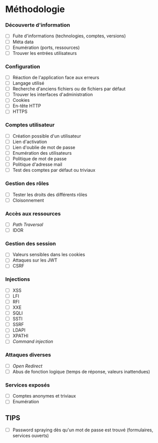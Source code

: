 # Méthodologie

### Découverte d'information

* [ ] Fuite d'informations (technologies, comptes, versions)
* [ ] Méta data
* [ ] Enumération (ports, ressources)
* [ ] Trouver les entrées utilisateurs

### Configuration

* [ ] Réaction de l'application face aux erreurs
* [ ] Langage utilisé
* [ ] Recherche d'anciens fichiers ou de fichiers par défaut
* [ ] Trouver les interfaces d'administration
* [ ] Cookies
* [ ] En-tête HTTP
* [ ] HTTPS

### Comptes utilisateur

* [ ] Création possible d'un utilisateur
* [ ] Lien d'activation
* [ ] Lien d'oublie de mot de passe
* [ ] Enumération des utilisateurs
* [ ] Politique de mot de passe
* [ ] Politique d'adresse mail
* [ ] Test des comptes par défaut ou triviaux

### Gestion des rôles

* [ ] Tester les droits des différents rôles
* [ ] Cloisonnement

### Accès aux ressources

* [ ] _Path Traversal_
* [ ] IDOR

### Gestion des session

* [ ] Valeurs sensibles dans les cookies
* [ ] Attaques sur les JWT
* [ ] CSRF

### Injections

* [ ] XSS
* [ ] LFI
* [ ] RFI
* [ ] XXE
* [ ] SQLI
* [ ] SSTI
* [ ] SSRF
* [ ] LDAPI
* [ ] XPATHI
* [ ] _Command injection_

### Attaques diverses

* [ ] _Open Redirect_
* [ ] Abus de fonction logique (temps de réponse, valeurs inattendues)

### Services exposés

* [ ] Comptes anonymes et triviaux
* [ ] Enumération

## TIPS

* [ ] Password spraying dès qu'un mot de passe est trouvé (formulaires, services ouverts)
